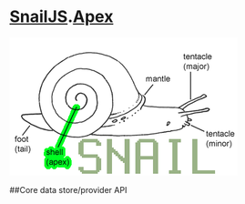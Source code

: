# [SnailJS](//github.com/snailjs/).[Apex](//github.com/snailjs/apex/)
![Logo](snail-apex.png)

##Core data store/provider API

